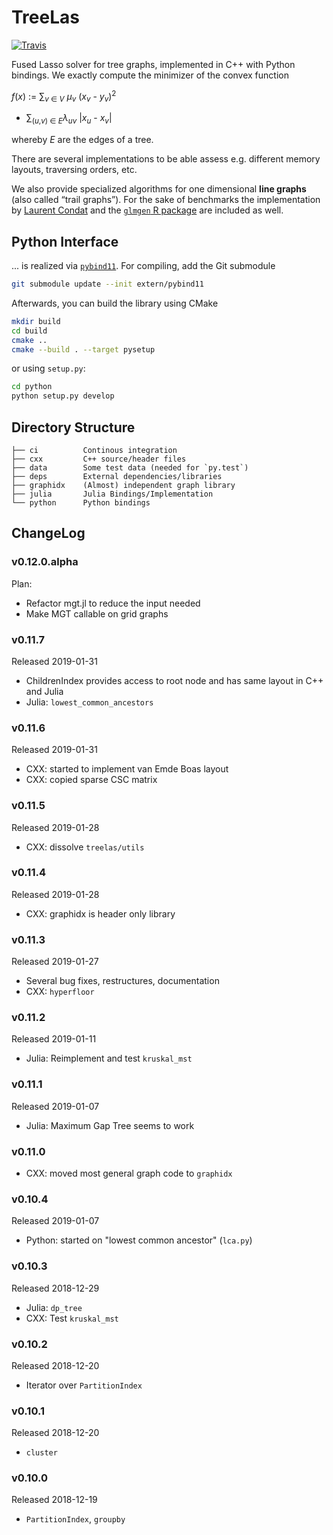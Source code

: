 TreeLas
=======
[![Travis](https://travis-ci.com/EQt/treelas.svg?token=WXPT4d6dD68rQ9ty7yDf&branch=master)](https://travis-ci.com/EQt/treelas)


Fused Lasso solver for tree graphs, implemented in C++ with Python bindings.
We exactly compute the minimizer of the convex function

_f_(_x_) := 
  ∑<sub>_v_ ∈ _V_</sub> _μ_<sub>_v_</sub> (_x_<sub>_v_</sub> - _y_<sub>_v_</sub>)<sup>2</sup>
+ ∑<sub>(_u_,_v_) ∈ _E_</sub>_λ_<sub>_uv_</sub> |_x_<sub>_u_</sub> - _x_<sub>_v_</sub>|

whereby _E_ are the edges of a tree.

There are several implementations to be able assess e.g. different memory layouts, traversing orders, etc.

We  also provide specialized algorithms for one dimensional **line graphs** (also called “trail graphs”). 
For the sake of benchmarks the implementation by [Laurent Condat][condat] and the [`glmgen` R package][glmgen] are included as well.



Python Interface
----------------

... is realized via
[`pybind11`](https://github.com/pybind/pybind11).
For compiling, add the Git submodule
```bash
git submodule update --init extern/pybind11
```
Afterwards, you can build the library using CMake
```bash
mkdir build
cd build
cmake ..
cmake --build . --target pysetup
```
or using `setup.py`:
```bash
cd python
python setup.py develop
```


Directory Structure
-------------------

```
├── ci          Continous integration
├── cxx         C++ source/header files
├── data        Some test data (needed for `py.test`)
├── deps        External dependencies/libraries
├── graphidx    (Almost) independent graph library
├── julia       Julia Bindings/Implementation
└── python      Python bindings
```


ChangeLog
---------

### v0.12.0.alpha
Plan:
- Refactor mgt.jl to reduce the input needed
- Make MGT callable on grid graphs


### v0.11.7
Released 2019-01-31
- ChildrenIndex provides access to root node and has same layout in C++ and Julia
- Julia: `lowest_common_ancestors`

### v0.11.6
Released 2019-01-31
- CXX: started to implement van Emde Boas layout
- CXX: copied sparse CSC matrix

### v0.11.5
Released 2019-01-28
- CXX: dissolve `treelas/utils`

### v0.11.4
Released 2019-01-28
- CXX: graphidx is header only library

### v0.11.3
Released 2019-01-27
- Several bug fixes, restructures, documentation
- CXX: `hyperfloor`

### v0.11.2
Released 2019-01-11
- Julia: Reimplement and test `kruskal_mst`

### v0.11.1
Released 2019-01-07
- Julia: Maximum Gap Tree seems to work

### v0.11.0
- CXX: moved most general graph code to `graphidx`


### v0.10.4
Released 2019-01-07
- Python: started on "lowest common ancestor" (`lca.py`)

### v0.10.3
Released 2018-12-29
- Julia: `dp_tree`
- CXX: Test `kruskal_mst`

### v0.10.2
Released 2018-12-20
- Iterator over `PartitionIndex`

### v0.10.1
Released 2018-12-20
- `cluster`

### v0.10.0 
Released 2018-12-19
- `PartitionIndex`, `groupby`


[condat]: https://www.gipsa-lab.grenoble-inp.fr/~laurent.condat
[glmgen]: https://github.com/glmgen/glmgen

